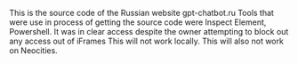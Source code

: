 This is the source code of the Russian website gpt-chatbot.ru
Tools that were use in process of getting the source code were Inspect Element, Powershell. It was in clear access despite the owner attempting to block out any access out of iFrames
This will not work locally. This will also not work on Neocities.
